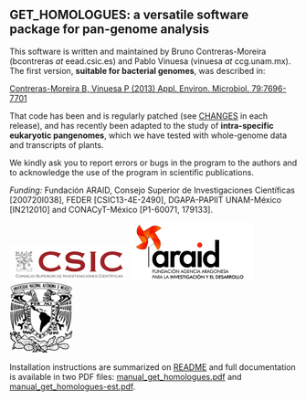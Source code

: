 ## GET_HOMOLOGUES: a versatile software package for pan-genome analysis

This software is written and maintained by Bruno Contreras-Moreira (bcontreras _at_ eead.csic.es) and Pablo Vinuesa (vinuesa _at_ ccg.unam.mx). The first version, **suitable for bacterial genomes**, was described in:

[Contreras-Moreira B, Vinuesa P (2013) Appl. Environ. Microbiol. 79:7696-7701](http://aem.asm.org/content/79/24/7696.long)

That code has been and is regularly patched (see [CHANGES](./CHANGES.txt) in each release), and has recently been adapted to the study of **intra-specific eukaryotic pangenomes**, which we have tested with whole-genome data and transcripts of plants.

We kindly ask you to report errors or bugs in the program to the authors and to acknowledge the use of the program in scientific publications.

*Funding:* Fundación ARAID, Consejo Superior de Investigaciones Científicas [200720I038], FEDER [CSIC13-4E-2490], DGAPA-PAPIIT UNAM-México [IN212010] and CONACyT-México [P1-60071, 179133]. 

![logo CSIC](pics/logoCSIC.png) ![logo ARAID](pics/logoARAID.gif) ![logo UNAM](pics/logoUNAM.png)

Installation instructions are summarized on [README](./README.txt) and full documentation is available in two PDF files:
[manual_get_homologues.pdf](./manual_get_homologues.pdf) and [manual_get_homologues-est.pdf](./manual_get_homologues-est.pdf).
